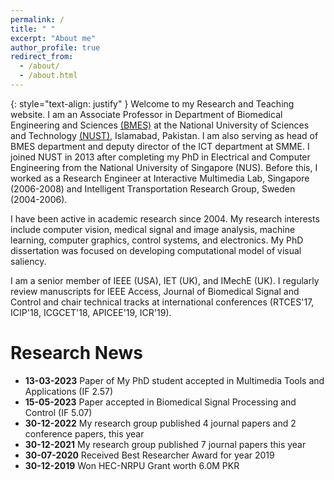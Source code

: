```yaml
---
permalink: /
title: " "
excerpt: "About me"
author_profile: true
redirect_from:
  - /about/
  - /about.html
---
```


{: style="text-align: justify" }
Welcome to my Research and Teaching website. I am an Associate Professor in Department of Biomedical Engineering and Sciences [(BMES)](http://www.nust.edu.pk/INSTITUTIONS/Schools/SMME/Departments/DBE/Faculty/Pages/Dr-Syed-Omer-Gilani.aspx) at the National University of Sciences and Technology [(NUST)](http://nust.edu.pk), Islamabad, Pakistan. I am also serving as head of BMES department and deputy director of the ICT department at SMME. I joined NUST in 2013 after completing my PhD in Electrical and Computer Engineering from the National University of Singapore (NUS). Before this, I worked as a Research Engineer at Interactive Multimedia Lab, Singapore (2006-2008) and Intelligent Transportation Research Group, Sweden (2004-2006).

I have been active in academic research since 2004. My research interests include computer vision, medical signal and image analysis, machine learning, computer graphics, control systems, and electronics. My PhD dissertation was focused on developing computational model of visual saliency. 

I am a senior member of IEEE (USA), IET (UK), and IMechE (UK). I regularly review manuscripts for IEEE Access, Journal of Biomedical Signal and Control and chair technical tracks at international conferences (RTCES'17, ICIP'18, ICGCET'18, APICEE'19, ICR'19).




Research News
=============
- **13-03-2023**   Paper of My PhD student accepted in Multimedia Tools and Applications (IF 2.57)
- **15-05-2023**   Paper accepted in Biomedical Signal Processing and Control (IF 5.07)
- **30-12-2022**   My research group published 4 journal papers and 2 conference papers, this year
- **30-12-2021**   My research group published 7 journal papers this year
- **30-07-2020**   Received Best Researcher Award for year 2019
- **30-12-2019**   Won HEC-NRPU Grant worth 6.0M PKR